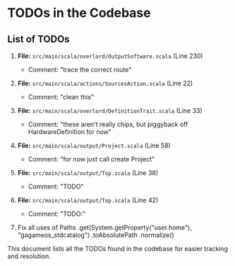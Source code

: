 # TODOs in the Codebase

## List of TODOs

1. **File:** `src/main/scala/overlord/OutputSoftware.scala` (Line 230)
   - Comment: "trace the correct route"

2. **File:** `src/main/scala/actions/SourcesAction.scala` (Line 22)
   - Comment: "clean this"

3. **File:** `src/main/scala/overlord/DefinitionTrait.scala` (Line 33)
   - Comment: "these aren't really chips, but piggyback off HardwareDefinition for now"

4. **File:** `src/main/scala/output/Project.scala` (Line 58)
   - Comment: "for now just call create Project"

5. **File:** `src/main/scala/output/Top.scala` (Line 38)
   - Comment: "TODO"

6. **File:** `src/main/scala/output/Top.scala` (Line 42)
   - Comment: "TODO:"

7. Fix all uses of       Paths
        .get(System.getProperty("user.home"), "gagameos_stdcatalog")
        .toAbsolutePath
        .normalize()

This document lists all the TODOs found in the codebase for easier tracking and resolution.